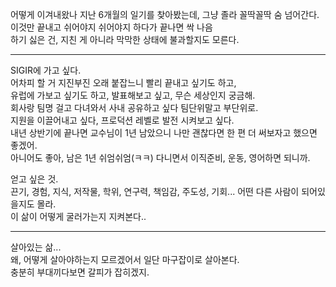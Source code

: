 어떻게 이겨내왔나 지난 6개월의 일기를 찾아봤는데, 그냥 졸라 꼴딱꼴딱 숨 넘어간다.  
이것만 끝내고 쉬어야지 쉬어야지 하다가 끝나면 싹 나음  
하기 싫은 건, 지친 게 아니라 막막한 상태에 불과할지도 모른다.  

---
SIGIR에 가고 싶다.  
어차피 할 거 지진부진 오래 붙잡느니 빨리 끝내고 싶기도 하고,  
유럽에 가보고 싶기도 하고, 발표해보고 싶고, 무슨 세상인지 궁금해.  
회사랑 팀명 걸고 다녀와서 사내 공유하고 싶다 팀단위말고 부단위로.  
지원을 이끌어내고 싶다, 프로덕션 레벨로 발전 시켜보고 싶다.  
내년 상반기에 끝나면 교수님이 1년 남았으니 나만 괜찮다면 한 편 더 써보자고 했으면 좋겠어.  
아니어도 좋아, 남은 1년 쉬엄쉬엄(ㅋㅋ) 다니면서 이직준비, 운동, 영어하면 되니까.  

얻고 싶은 것.  
끈기, 경험, 지식, 저작물, 학위, 연구력, 책임감, 주도성, 기회...
어떤 다른 사람이 되어있을지도 몰라.  
이 삶이 어떻게 굴러가는지 지켜본다..  

--- 
살아있는 삶...  
왜, 어떻게 살아야하는지 모르겠어서 일단 마구잡이로 살아본다.  
충분히 부대끼다보면 갈피가 잡히겠지.  
